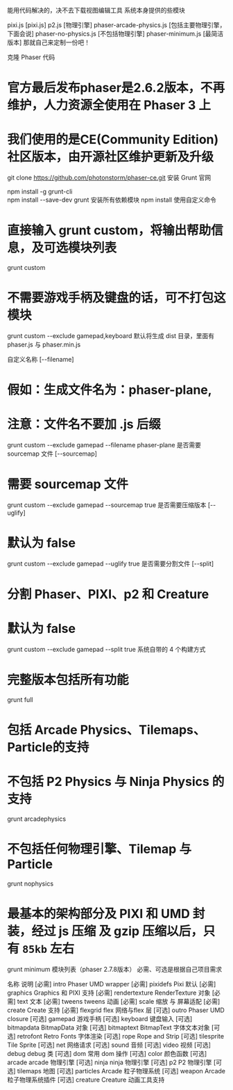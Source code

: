 能用代码解决的，决不去下载视图编辑工具
系统本身提供的些模块

pixi.js [pixi.js]
p2.js [物理引擎]
phaser-arcade-physics.js [包括主要物理引擎，下面会说]
phaser-no-physics.js [不包括物理引擎]
phaser-minimum.js [最简洁版本]
那就自己来定制一份吧！

克隆 Phaser 代码
# 官方最后发布phaser是2.6.2版本，不再维护，人力资源全使用在 Phaser 3 上
# 我们使用的是CE(Community Edition)社区版本，由开源社区维护更新及升级
git clone https://github.com/photonstorm/phaser-ce.git
安装 Grunt
官网

npm install -g grunt-cli  
npm install --save-dev grunt
安装所有依赖模块
npm install
使用自定义命令
# 直接输入 grunt custom，将输出帮助信息，及可选模块列表
grunt custom

# 不需要游戏手柄及键盘的话，可不打包这模块
grunt custom --exclude gamepad,keyboard
默认将生成 dist 目录，里面有 phaser.js 与 phaser.min.js

自定义名称 [--filename]
# 假如：生成文件名为：phaser-plane, 
# 注意：文件名不要加 .js 后缀
grunt custom --exclude gamepad --filename phaser-plane
是否需要 sourcemap 文件 [--sourcemap]
# 需要 sourcemap 文件
grunt custom --exclude gamepad --sourcemap true
是否需要压缩版本 [--uglify]
# 默认为 false
grunt custom --exclude gamepad --uglify true
是否需要分割文件 [--split]
# 分割 Phaser、PIXI、p2 和 Creature
# 默认为 false
grunt custom --exclude gamepad --split true
系统自带的 4 个构建方式
# 完整版本包括所有功能
grunt full

# 包括 Arcade Physics、Tilemaps、Particle的支持
# 不包括 P2 Physics 与 Ninja Physics 的支持
grunt arcadephysics

# 不包括任何物理引擎、Tilemap 与 Particle
grunt nophysics

# 最基本的架构部分及 PIXI 和 UMD 封装，经过 js 压缩 及 gzip 压缩以后，只有 `85kb` 左右
grunt minimum 
模块列表（phaser 2.7.8版本）
必需、可选是根据自己项目需求

名称	说明
[必需] intro	Phaser UMD wrapper
[必需] pixidefs	Pixi 默认
[必需] graphics	Graphics 和 PIXI 支持
[必需] rendertexture	RenderTexture 对象
[必需] text	文本
[必需] tweens	tweens 动画
[必需] scale	缩放 与 屏幕适配
[必需] create	Create 支持
[必需] flexgrid	flex 网络与flex 层
[可选] outro	Phaser UMD closure
[可选] gamepad	游戏手柄
[可选] keyboard	键盘输入
[可选] bitmapdata	BitmapData 对象
[可选] bitmaptext	BitmapText 字体文本对象
[可选] retrofont	Retro Fonts 字体渲染
[可选] rope	Rope and Strip
[可选] tilesprite	Tile Sprite
[可选] net	网络请求
[可选] sound	音频
[可选] video	视频
[可选] debug	debug 类
[可选] dom	常用 dom 操作
[可选] color	颜色函数
[可选] arcade	arcade 物理引擎
[可选] ninja	ninja 物理引擎
[可选] p2	P2 物理引擎
[可选] tilemaps	地图
[可选] particles	Arcade 粒子物理系统
[可选] weapon	Arcade 粒子物理系统插件
[可选] creature	Creature 动画工具支持